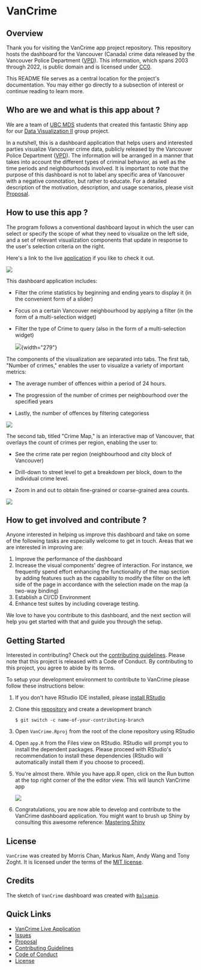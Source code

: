 # VanCrime

## Overview

Thank you for visiting the VanCrime app project repository. This repository hosts the dashboard for the Vancouver (Canada) crime data released by the Vancouver Police Department ([VPD](https://vpd.ca/)). This information, which spans 2003 through 2022, is public domain and is licensed under [CC0](https://creativecommons.org/publicdomain/zero/1.0/).

This README file serves as a central location for the project's documentation. You may either go directly to a subsection of interest or continue reading to learn more.

## Who are we and what is this app about ?

We are a team of [UBC MDS](https://masterdatascience.ubc.ca/) students that created this fantastic Shiny app for our [Data Visualization II](https://ubc-mds.github.io/course-descriptions/DSCI_532_viz-2/) group project.

In a nutshell, this is a dashboard application that helps users and interested parties visualize Vancouver crime data, publicly released by the Vancouver Police Department ([VPD](https://vpd.ca/)). The information will be arranged in a manner that takes into account the different types of criminal behavior, as well as the time periods and neighbourhoods involved. It is important to note that the purpose of this dashboard is not to label any specific area of Vancouver with a negative connotation, but rather to educate. For a detailed description of the motivation, description, and usage scenarios, please visit [Proposal](reports/proposal.md).

## How to use this app ?

The program follows a conventional dashboard layout in which the user can select or specify the scope of what they need to visualize on the left side, and a set of relevant visualization components that update in response to the user's selection criteria on the right.

Here's a link to the live [application](https://markusnam.shinyapps.io/VanCrime/) if you like to check it out.

![](img/paste-A22EE691.png)

This dashboard application includes:

-   Filter the crime statistics by beginning and ending years to display it (in the convenient form of a slider)

-   Focus on a certain Vancouver neighbourhood by applying a filter (in the form of a multi-selection widget)

-   Filter the type of Crime to query (also in the form of a multi-selection widget)

    ![](img/paste-0939ED93.png){width="279"}

The components of the visualization are separated into tabs. The first tab, "Number of crimes," enables the user to visualize a variety of important metrics:

-   The average number of offences within a period of 24 hours.

-   The progression of the number of crimes per neighbourhood over the specified years

-   Lastly, the number of offences by filtering categoriess

![](img/paste-488C7049.png)

The second tab, titled "Crime Map," is an interactive map of Vancouver, that overlays the count of crimes per region, enabling the user to:

-   See the crime rate per region (neighbourhood and city block of Vancouver)

-   Drill-down to street level to get a breakdown per block, down to the individual crime level.

-   Zoom in and out to obtain fine-grained or coarse-grained area counts.

![](img/paste-945F04C1.png)

## How to get involved and contribute ?

Anyone interested in helping us improve this dashboard and take on some of the following tasks are especially welcome to get in touch. Areas that we are interested in improving are:

1.  Improve the performance of the dashboard
2.  Increase the visual components' degree of interaction. For instance, we frequently spend effort enhancing the functionality of the map section by adding features such as the capability to modify the filter on the left side of the page in accordance with the selection made on the map (a two-way binding)
3.  Establish a CI/CD Environment
4.  Enhance test suites by including coverage testing.

We love to have you contribute to this dashboard, and the next section will help you get started with that and guide you through the setup.

## Getting Started

Interested in contributing? Check out the [contributing guidelines](CONTRIBUTING.md). Please note that this project is released with a Code of Conduct. By contributing to this project, you agree to abide by its terms.

To setup your development environment to contribute to VanCrime please follow these instructions below:

1.  If you don't have RStudio IDE installed, please [install RStudio](https://posit.co/downloads/)

2.  Clone this [repository](https://github.com/UBC-MDS/VanCrime) and create a development branch

    ``` console
    $ git switch -c name-of-your-contributing-branch
    ```

3.  Open `VanCrime.Rproj` from the root of the clone repository using RStudio

4.  Open `app.R` from the Files view on RStudio. RStudio will prompt you to install the dependent packages. Please proceed with RStudio's recommendation to install these dependencies (RStudio will automatically install them if you choose to proceed).

5.  You're almost there. While you have app.R open, click on the Run button at the top right corner of the the editor view. This will launch VanCrime app

    ![](img/paste-E2F02C3D.png)

6.  Congratulations, you are now able to develop and contribute to the VanCrime dashboard application. You might want to brush up Shiny by consulting this awesome reference: [Mastering Shiny](https://mastering-shiny.org/)

## License

`VanCrime` was created by Morris Chan, Markus Nam, Andy Wang and Tony Zoght. It is licensed under the terms of the [MIT license](LICENSE).

## Credits

The sketch of `VanCrime` dashboard was created with [`Balsamiq`](https://balsamiq.com/wireframes/).

## Quick Links

-   [VanCrime Live Application](https://markusnam.shinyapps.io/VanCrime/)
-   [Issues](https://github.com/UBC-MDS/VanCrime/issues)
-   [Proposal](reports/proposal.md)
-   [Contributing Guidelines](CONTRIBUTING.md)
-   [Code of Conduct](CODE_OF_CONDUCT.md)
-   [License](LICENSE)
